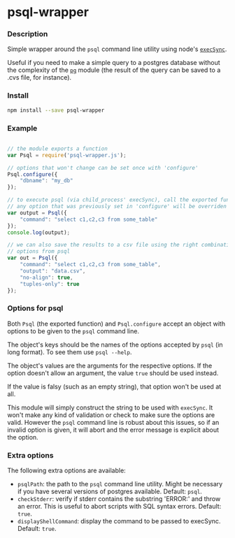 # psql-wrapper

### Description

Simple wrapper around the `psql` command line utility using node's [`execSync`](https://nodejs.org/api/child_process.html#child_process_child_process_execsync_command_options).

Useful if you need to make a simple query to a postgres database without the complexity of the [`pg`](https://github.com/brianc/node-postgres) module (the result of the query can be saved to a .cvs file, for instance).

### Install

```sh
npm install --save psql-wrapper
```

### Example

```js

// the module exports a function
var Psql = require('psql-wrapper.js');

// options that won't change can be set once with 'configure'
Psql.configure({
    "dbname": "my_db"
});

// to execute psql (via child_process' execSync), call the exported function;
// any option that was previously set in 'configure' will be overriden
var output = Psql({
    "command": "select c1,c2,c3 from some_table"
});
console.log(output);

// we can also save the results to a csv file using the right combination of
// options from psql
var out = Psql({
    "command": "select c1,c2,c3 from some_table",
    "output": "data.csv",
    "no-align": true,
    "tuples-only": true
});

```

### Options for psql

Both `Psql` (the exported function) and `Psql.configure` accept an object with options to be given to the `psql` command line.

The object's keys should be the names of the options accepted by `psql` (in long format). To see them use `psql --help`.

The object's values are the arguments for the respective options. If the option doesn't allow an argument, the value `true` should be used instead.

If the value is falsy (such as an empty string), that option won't be used at all.

This module will simply construct the string to be used with `execSync`. It won't make any kind of validation or check to make sure the options are valid. However the `psql` command line is robust about this issues, so if an invalid option is given, it will abort and the error message is explicit about the option.

### Extra options

The following extra options are available:

 - `psqlPath`: the path to the `psql` command line utility. Might be necessary if you have several versions of postgres available. Default: `psql`.
 - `checkStderr`: verify if stderr contains the substring 'ERROR:' and throw an error. This is useful to abort scripts with SQL syntax errors. Default: `true`.
 - `displayShellCommand`: display the command to be passed to execSync. Default: `true`.
 
 
